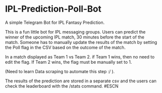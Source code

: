 # IPL-Prediction-Poll-Bot
A simple Telegram Bot for IPL Fantasy Prediction. 

This is a fun little bot for IPL messaging groups. Users can predict the winner of the upcoming IPL match, 30 minutes before the start of the match. 
Someone has to manually update the results of the match by setting the Poll flag in the CSV based on the outcome of the match.  

In a match displayed as Team 1 vs Team 2. if Team 1 wins, then no need to edit the flag. If Team 2 wins, the flag must be manually set to 1. 

(Need to learn Data scraping to automate this step :/ ). 

The results of the prediction are stored in a separate csv and the users can check the leaderboard with the /stats command.
#ESCN
